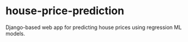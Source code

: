 # house-price-prediction
Django-based web app for predicting house prices using regression ML models.
